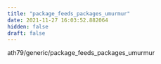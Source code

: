```yaml
---
title: "package_feeds_packages_umurmur"
date: 2021-11-27 16:03:52.882064
hidden: false
draft: false
---
```


ath79/generic/package_feeds_packages_umurmur

